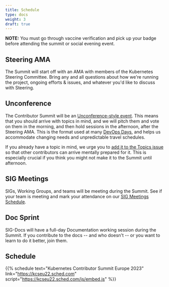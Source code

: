 ```yaml
---
title: Schedule
type: docs
weight: 3
draft: true
---
```


**NOTE:** You must go through vaccine verification and pick up your badge before
attending the summit or social evening event.

## Steering AMA

The Summit will start off with an AMA with members of the Kubernetes Steering
Committee.  Bring any and all questions about how we're running the project,
ongoing efforts & issues, and whatever you'd like to discuss with Steering.

## Unconference

The Contributor Summit will be an [Unconference-style event](https://blog.crisp.se/2016/08/30/henrikkniberg/what-is-an-unconference).  This means that
you should arrive with topics in mind, and we will pitch them and vote on them
in the morning, and then hold sessions in the afternoon, after the Steering AMA.
This is the format used at many [DevOps Days](https://devopsdays.org/open-space-format/), and helps us accommodate changing 
needs and unpredictable travel schedules.

If you already have a topic in mind, we urge you to [add it to the Topics issue](https://github.com/kubernetes/community/issues/6633)
so that other contributors can arrive mentally prepared for it.  This is
especially crucial if you think you might not make it to the Summit until 
afternoon.

## SIG Meetings

SIGs, Working Groups, and teams will be meeting during the Summit.  See if your
team is meeting and mark your attendance on our 
[SIG Meetings Schedule](https://docs.google.com/spreadsheets/d/1LS1q4VJajZkNZODdMnJ4eH3XnTsE_4em6pjQgToHyfw/edit?usp=sharing).

## Doc Sprint

SIG-Docs will have a full-day Documentation working session during the Summit.
If you contribute to the docs -- and who doesn't -- or you want to learn to
do it better, join them.

## Schedule

{{% schedule
  text="Kubernetes Contributor Summit Europe 2023"
  link="https://kcseu22.sched.com"
  script="https://kcseu22.sched.com/js/embed.js"
%}}
